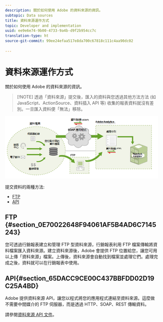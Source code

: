 ```yaml
---
description: 關於如何使用 Adobe 的資料來源的資訊。
subtopic: Data sources
title: 資料來源運作方式
topic: Developer and implementation
uuid: ee9e6e74-9b00-4733-9a4b-d9f2b954cc7c
translation-type: ht
source-git-commit: 99ee24efaa517e8da700c67818c111c4aa90dc02

---
```



# 資料來源運作方式

關於如何使用 Adobe 的資料來源的資訊。

> [!NOTE] 透過「資料來源」提交後，匯入的資料與您透過其他方法方法 (如 JavaScript、ActionSource、資料插入 API 等) 收集的報表資料就沒有差別。一旦匯入資料便「無法」移除。

![](assets/data_sources_overview.png)

提交資料的兩種方法:

* [FTP](/help/import/c-data-sources/datasrc-how-data-sources-works.md#section_0E70022648F94061AF5B4AD6C7145243)
* [API](/help/import/c-data-sources/datasrc-how-data-sources-works.md#section_65DACC9CE00C437BBFDD02D19C25A4BD)

## FTP {#section_0E70022648F94061AF5B4AD6C7145243}

您可透過行銷報表建立和管理 FTP 型資料來源，行銷報表利用 FTP 檔案傳輸將資料檔案匯入資料來源。建立資料來源後，Adobe 會提供 FTP 位置給您，讓您可用以上傳「資料來源」檔案。上傳後，資料來源會自動找到檔案並處理它們。處理完成之後，資料就可以在行銷報表中使用。

## API{#section_65DACC9CE00C437BBFDD02D19C25A4BD}

Adobe 提供資料來源 API，讓您以程式將您的應用程式連結至資料來源。這麼做不需要中間媒介的 FTP 伺服器，而是透過 HTTP、SOAP、REST 傳輸資料。

請參閱[資料來源 API 文件](https://github.com/AdobeDocs/analytics-1.4-apis/tree/master/docs/data-sources-api)。
